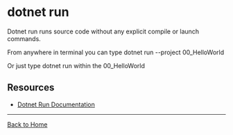 # dotnet run

Dotnet run runs source code without any explicit compile or launch commands.

From anywhere in terminal you can type dotnet run --project 00_HelloWorld

Or just type dotnet run within the 00_HelloWorld


## Resources

- [Dotnet Run Documentation](https://docs.microsoft.com/en-us/dotnet/core/tools/dotnet-run)


---

[Back to Home](../README.md)